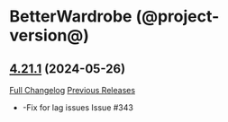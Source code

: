 # BetterWardrobe (@project-version@)

## [4.21.1](https://github.com/SLOKnightfall/BetterWardrobe/tree/4.21.1) (2024-05-26)
[Full Changelog](https://github.com/SLOKnightfall/BetterWardrobe/compare/V4.21...4.21.1) [Previous Releases](https://github.com/SLOKnightfall/BetterWardrobe/releases)

- -Fix for lag issues  Issue #343  
